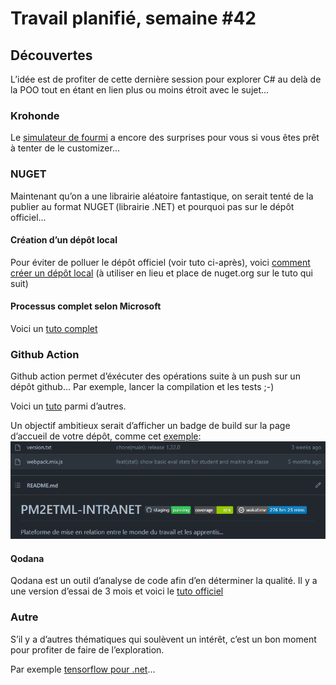 # Travail planifié, semaine #42

## Découvertes
L’idée est de profiter de cette dernière session pour explorer C# au delà de la POO tout en étant en lien plus ou moins étroit avec le sujet...

### Krohonde
Le [simulateur de fourmi](../assets/04-01-Krohonde.zip) a encore des surprises pour vous si vous êtes prêt à tenter de le customizer...

### NUGET
Maintenant qu’on a une librairie aléatoire fantastique, on serait tenté de la publier au format NUGET (librairie .NET) et pourquoi pas sur le dépôt officiel...

#### Création d’un dépôt local
Pour éviter de polluer le dépôt officiel (voir tuto ci-après), voici [comment créer un dépôt local](https://learn.microsoft.com/en-us/nuget/hosting-packages/local-feeds) (à utiliser en lieu et place de nuget.org sur le tuto qui suit)

#### Processus complet selon Microsoft
Voici un [tuto complet](https://learn.microsoft.com/en-us/nuget/quickstart/create-and-publish-a-package-using-visual-studio?tabs=netcore-cli)

### Github Action
Github action permet d’éxécuter des opérations suite à un push sur un dépôt github... Par exemple, lancer la compilation et les tests ;-)

Voici un [tuto](https://nodogmablog.bryanhogan.net/2021/04/github-actions-with-net-part-1-hello-world-and-downloading-the-artifact/) parmi d’autres.

Un objectif ambitieux serait d’afficher un badge de build sur la page d’accueil de votre dépôt, comme cet [exemple](https://github.com/jonathanMelly/pm2etml-intranet):
![Alt text](../assets/badge.PNG)

#### Qodana
Qodana est un outil d’analyse de code afin d’en déterminer la qualité.
Il y a une version d’essai de 3 mois et voici le [tuto officiel](https://www.jetbrains.com/help/qodana/cloud-forward-reports.html#cloud-forward-reports-github-actions)

### Autre
S’il y a d’autres thématiques qui soulèvent un intérêt, c’est un bon moment pour profiter de faire de l’exploration.

Par exemple [tensorflow pour .net](https://scisharp.github.io/SciSharp/)...




